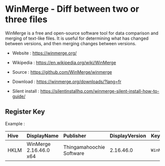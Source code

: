 # WinMerge - Diff between two or three files

WinMerge is a free and open-source software tool for data comparison
and merging of text-like files.
It is useful for determining what has changed between versions,
and then merging changes between versions.

* Website : https://winmerge.org/
* Wikipedia : https://en.wikipedia.org/wiki/WinMerge
* Source : https://github.com/WinMerge/winmerge

* Download : https://winmerge.org/downloads/?lang=fr
* Silent install : https://silentinstallhq.com/winmerge-silent-install-how-to-guide/


## Register Key

Example :

 | Hive | DisplayName | Publisher | DisplayVersion | KeyProduct | UninstallExe |
 |:---- |:----------- |:--------- |:-------------- |:---------- |:------------ |
 | HKLM | WinMerge 2.16.46.0 x64 | Thingamahoochie Software | 2.16.46.0 | `WinMerge_is1` | `"C:\Program Files\WinMerge\unins000.exe"` |
